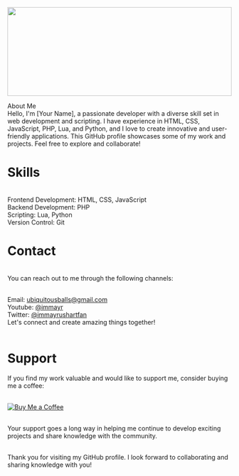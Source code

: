 <img style="width: 100%; height: 200px;" src="https://i.ibb.co/9HX4cF9/134513135-5.jpg"></img>
</h1>About Me</h1><br>
Hello, I'm [Your Name], a passionate developer with a diverse skill set in web development and scripting. I have experience in HTML, CSS, JavaScript, PHP, Lua, and Python, and I love to create innovative and user-friendly applications. This GitHub profile showcases some of my work and projects. Feel free to explore and collaborate!
<br>
<h1>Skills</h1><br>
Frontend Development: HTML, CSS, JavaScript<Br>
Backend Development: PHP<br>
Scripting: Lua, Python<br>
Version Control: Git<br>

<h1>Contact</h1><br>
You can reach out to me through the following channels:<Br><br>

Email: <a href="mailto:ubiquitousballs@gmail.com">ubiquitousballs@gmail.com</a><br>
Youtube: <a href="https://youtube.com/@immayr">@immayr</a><br>
Twitter: <a href="https://twitter.com/immayrushartfan">@immayrushartfan</a><br>
Let's connect and create amazing things together!<br><br>

<h1>Support</h1>
If you find my work valuable and would like to support me, consider buying me a coffee:<br><br>

<p><a href="https://www.buymeacoffee.com/immayr" target="_new"><img src="https://buymeacoffee.com/assets/img/custom_images/black_img.png" alt="Buy Me a Coffee"></a></p><br>
Your support goes a long way in helping me continue to develop exciting projects and share knowledge with the community.<br><br>

Thank you for visiting my GitHub profile. I look forward to collaborating and sharing knowledge with you!
